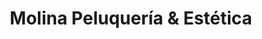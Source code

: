 ---
title: "Molina Peluquería & Estética"
url: /madrid/molina-peluqueria-und-estetica/
shop: peluquería
---